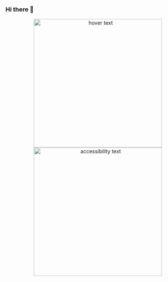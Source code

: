 ### Hi there 👋

<p align="center">
  <img src="https://cdn-images.threadless.com/threadless-media/artist_shops/shops/yeoys/products/505191/shirt-1523447806-ec6458ec92d931e071d73a30e5f394b6.png?v=3&d=eyJvbmx5X21ldGEiOiBmYWxzZSwgImZvcmNlIjogZmFsc2UsICJvcHMiOiBbWyJ0cmltIiwgW2ZhbHNlLCBmYWxzZV0sIHt9XSwgWyJyZXNpemUiLCBbXSwgeyJ3aWR0aCI6IDk5Ni4wLCAiYWxsb3dfdXAiOiBmYWxzZSwgImhlaWdodCI6IDk5Ni4wfV0sIFsiY2FudmFzX2NlbnRlcmVkIiwgWzEyMDAsIDEyMDBdLCB7ImJhY2tncm91bmQiOiAiMDAwMDAwIn1dLCBbInJlc2l6ZSIsIFs4MDBdLCB7fV0sIFsiY2FudmFzX2NlbnRlcmVkIiwgWzgwMCwgODAwLCAiI2ZmZmZmZiJdLCB7fV0sIFsiZW5jb2RlIiwgWyJqcGciLCA4NV0sIHt9XV19" width="350" title="hover text">
  <img src="https://cdn-images.threadless.com/threadless-media/artist_shops/shops/yeoys/products/505191/shirt-1523447806-ec6458ec92d931e071d73a30e5f394b6.png?v=3&d=eyJvbmx5X21ldGEiOiBmYWxzZSwgImZvcmNlIjogZmFsc2UsICJvcHMiOiBbWyJ0cmltIiwgW2ZhbHNlLCBmYWxzZV0sIHt9XSwgWyJyZXNpemUiLCBbXSwgeyJ3aWR0aCI6IDk5Ni4wLCAiYWxsb3dfdXAiOiBmYWxzZSwgImhlaWdodCI6IDk5Ni4wfV0sIFsiY2FudmFzX2NlbnRlcmVkIiwgWzEyMDAsIDEyMDBdLCB7ImJhY2tncm91bmQiOiAiMDAwMDAwIn1dLCBbInJlc2l6ZSIsIFs4MDBdLCB7fV0sIFsiY2FudmFzX2NlbnRlcmVkIiwgWzgwMCwgODAwLCAiI2ZmZmZmZiJdLCB7fV0sIFsiZW5jb2RlIiwgWyJqcGciLCA4NV0sIHt9XV19" width="350" alt="accessibility text">
</p>

<!--
**deekhari00716/deekhari00716** is a ✨ _special_ ✨ repository because its `README.md` (this file) appears on your GitHub profile.

Here are some ideas to get you started:

- 🔭 I’m currently working on ...
- 🌱 I’m currently learning ...
- 👯 I’m looking to collaborate on ...
- 🤔 I’m looking for help with ...
- 💬 Ask me about ...
- 📫 How to reach me: ...
- 😄 Pronouns: ...
- ⚡ Fun fact: ...
-->

